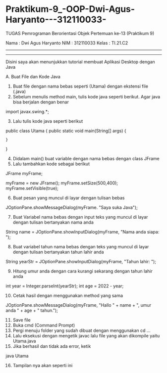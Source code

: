 # Praktikum-9_-OOP-Dwi-Agus-Haryanto---312110033-


TUGAS Pemrograman Berorientasi Objek Pertemuan ke-13 (Praktikum 9)

Nama : Dwi Agus Haryanto
NIM : 312110033
Kelas : TI.21.C2


---------------------------------------------------------------------------------------------
---------------------------------------------------------------------------------------------

Disini saya akan menunjukkan tutorial membuat Aplikasi Desktop dengan Java

A. Buat File dan Kode Java
1. Buat file dengan nama bebas seperti (Utama) dengan ekstensi file (.java)
2. Sebelum menulis method main, tulis kode java seperti berikut. Agar java bisa berjalan dengan benar

import javax.swing.*;

3. Lalu tulis kode java seperti berikut

public class Utama {
    public static void main(String[] args) {
    
    }
    
}

4. Didalam main() buat variable dengan nama bebas dengan class JFrame
5. Lalu tambahkan kode sebagai berikut

JFrame myFrame;

myFrame = new JFrame();
myFrame.setSize(500,400);
myFrame.setVisible(true);

6. Buat pesan yang muncul di layar dengan tulisan bebas

JOptionPane.showMessageDialog(myFrame. "Saya suka Java");

7. Buat Variabel nama bebas dengan input teks yang muncul di layar dengan tulisan bertanyakan nama anda

String name = JOptionPane.showInputDialog(myFrame, "Nama anda siapa: ");

8. Buat variabel tahun nama bebas dengan teks yang muncul di layar dengan tulisan bertanyakan tahun lahir anda

String yearStr = JOptionPane.showInputDialog(myFrame, "Tahun lahir: ");

9. Hitung umur anda dengan cara kurangi sekarang dengan tahun lahir anda

int year = Integer.parseInt(yearStr);
int age = 2022 - year;

10. Cetak hasil dengan menggunakan method yang sama

JOptionPane.showMessageDialog(myFrame, "Hallo " + name + ", umur anda " + age + " tahun.");

11. Save file
12. Buka cmd (Command Prompt)
13. Pergi menuju folder yang sudah dibuat dengan menggunakan cd ...
14. Lalu eksekusi dengan mengetik javac lalu file yang akan dikompile yaitu Utama.java
15. Jika berhasil dan tidak ada error, ketik

java Utama

16. Tampilan nya akan seperti ini

